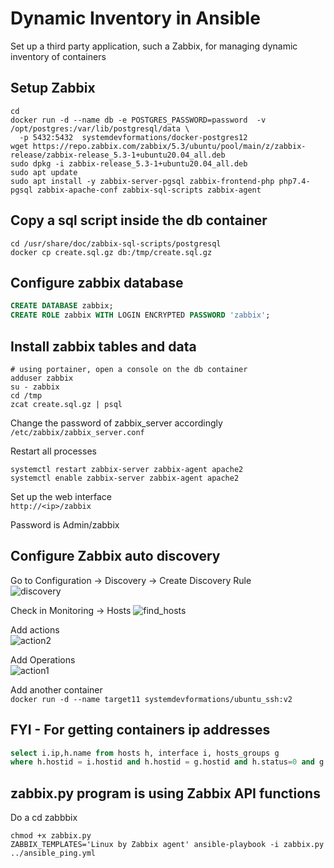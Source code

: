 # Dynamic Inventory in Ansible
Set up a third party application, such a Zabbix, for managing dynamic inventory of containers
## Setup Zabbix 
```shell
cd 
docker run -d --name db -e POSTGRES_PASSWORD=password  -v /opt/postgres:/var/lib/postgresql/data \
  -p 5432:5432  systemdevformations/docker-postgres12
wget https://repo.zabbix.com/zabbix/5.3/ubuntu/pool/main/z/zabbix-release/zabbix-release_5.3-1+ubuntu20.04_all.deb
sudo dpkg -i zabbix-release_5.3-1+ubuntu20.04_all.deb
sudo apt update
sudo apt install -y zabbix-server-pgsql zabbix-frontend-php php7.4-pgsql zabbix-apache-conf zabbix-sql-scripts zabbix-agent
```
## Copy a sql script inside the db container 
```shell
cd /usr/share/doc/zabbix-sql-scripts/postgresql
docker cp create.sql.gz db:/tmp/create.sql.gz  
```

## Configure zabbix database 
```sql
CREATE DATABASE zabbix;
CREATE ROLE zabbix WITH LOGIN ENCRYPTED PASSWORD 'zabbix';
```

## Install zabbix tables and data
```shell
# using portainer, open a console on the db container 
adduser zabbix
su - zabbix
cd /tmp 
zcat create.sql.gz | psql 
```

Change the password of zabbix_server accordingly  
```/etc/zabbix/zabbix_server.conf```  

Restart all processes 
```shell
systemctl restart zabbix-server zabbix-agent apache2
systemctl enable zabbix-server zabbix-agent apache2 
```

Set up the web interface   
```http://<ip>/zabbix``` 

Password is Admin/zabbix

## Configure Zabbix auto discovery 
Go to Configuration -> Discovery -> Create Discovery Rule   
![discovery](screenshot/discovery.png)  

Check in Monitoring -> Hosts
![find_hosts](screenshot/find_hosts.png)

Add actions   
![action2](screenshot/action2.png)

Add Operations  
![action1](screenshot/action1.png)

Add another container  
```docker run -d --name target11 systemdevformations/ubuntu_ssh:v2```

## FYI - For getting containers ip addresses
```sql
select i.ip,h.name from hosts h, interface i, hosts_groups g
where h.hostid = i.hostid and h.hostid = g.hostid and h.status=0 and g.groupid = 5;
```
## zabbix.py program is using Zabbix API functions
Do a cd zabbbix 
```shell
chmod +x zabbix.py 
ZABBIX_TEMPLATES='Linux by Zabbix agent' ansible-playbook -i zabbix.py ../ansible_ping.yml
 ```

